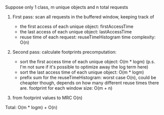Suppose only 1 class, m unique objects and n total requests

1. First pass: scan all requests in the buffered window, keeping track of 
   - the first access of each unique object: firstAccessTime
   - the last access of each unique object: lastAccessTime
   - reuse time of each request: reuseTimeHistogram
time complexity: O(n)

2. Second pass: calculate footprints
   precomputation: 
   - sort the first access time of each unique object: O(m * logm) (p.s. I'm not sure if it's possible to optimize away the log term here)
   - sort the last access time of each unique object: O(m * logm)
   - prefix sum for the reuseTimeHistogram: worst case O(n), could be cheapter though, depends on how many different reuse times there are.
   footprint for each window size:
   O(m + n)

3. from footprint values to MRC
   O(n)

Total: O(m * logm) + O(n)